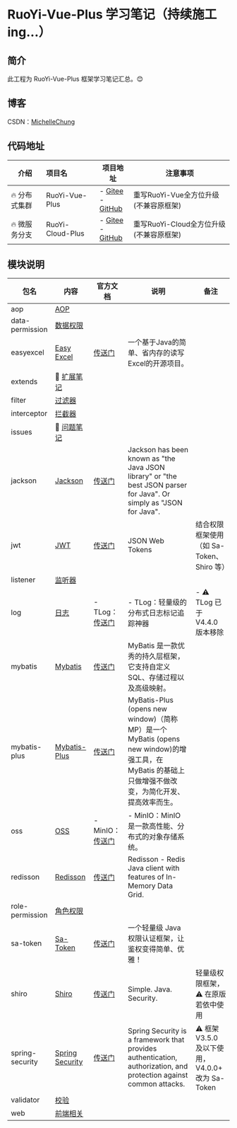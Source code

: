 # RuoYi-Vue-Plus 学习笔记（持续施工ing...）

## 简介
此工程为 RuoYi-Vue-Plus 框架学习笔记汇总。😊

## 博客
CSDN：[MichelleChung](https://blog.csdn.net/Michelle_Zhong?type=blog)<br>

## 代码地址

| 介绍       | 项目名              | 项目地址                                                                                                             | 注意事项                       |
|----------|:-----------------|------------------------------------------------------------------------------------------------------------------|----------------------------|
| 🔥 分布式集群 | RuoYi-Vue-Plus   | - [Gitee](https://gitee.com/dromara/RuoYi-Vue-Plus)<br> - [GitHub](https://github.com/dromara/RuoYi-Vue-Plus)    | 重写RuoYi-Vue全方位升级(不兼容原框架)   |
| 🔥 微服务分支 | RuoYi-Cloud-Plus | - [Gitee](https://gitee.com/dromara/RuoYi-Cloud-Plus)<br>- [GitHub](https://github.com/dromara/RuoYi-Cloud-Plus) | 重写RuoYi-Cloud全方位升级(不兼容原框架) |

## 模块说明
| 包名              | 内容                                             | 官方文档                                                                | 说明                                                                                                                  | 备注                                    |
|-----------------|------------------------------------------------|---------------------------------------------------------------------|---------------------------------------------------------------------------------------------------------------------|---------------------------------------|
| aop             | <a href="#aop">AOP</a>                         |                                                                     |                                                                                                                     |                                       |
| data-permission | <a href="#数据权限">数据权限</a>                       |                                                                     |                                                                                                                     |                                       |     
| easyexcel       | <a href="#easy-excel">Easy Excel</a>           | [传送门](https://easyexcel.opensource.alibaba.com/docs/current/)       | 一个基于Java的简单、省内存的读写Excel的开源项目。                                                                                       |
| extends         | 📘 <a href="#-扩展笔记">扩展笔记</a>                   |                                                                     |                                                                                                                     |
| filter          | <a href="#过滤器">过滤器</a>                         |                                                                     |                                                                                                                     |
| interceptor     | <a href="#拦截器">拦截器</a>                         |                                                                     |                                                                                                                     |
| issues          | 📕 <a href="#-问题笔记">问题笔记</a>                   |                                                                     |                                                                                                                     |
| jackson         | <a href="#jackson">Jackson</a>                 | [传送门](https://github.com/FasterXML/jackson)                         | Jackson has been known as "the Java JSON library" or "the best JSON parser for Java". Or simply as "JSON for Java". |
| jwt             | <a href="#jwt">JWT</a>                         | [传送门](https://jwt.io/)                                              | JSON Web Tokens                                                                                                     | 结合权限框架使用（如 Sa-Token、Shiro 等）          |
| listener        | <a href="#监听器">监听器</a>                         |                                                                     |                                                                                                                     |                                       |
| log             | <a href="#日志">日志</a>                           | - TLog：[传送门](https://tlog.yomahub.com/)                             | - TLog：轻量级的分布式日志标记追踪神器                                                                                              | - ⚠ TLog 已于 V4.4.0 版本移除               |                                
| mybatis         | <a href="#mybatis">Mybatis</a>                 | [传送门](https://mybatis.org/mybatis-3/zh/index.html)                  | MyBatis 是一款优秀的持久层框架，它支持自定义 SQL、存储过程以及高级映射。                                                                          |
| mybatis-plus    | <a href="#mybatis-plus">Mybatis-Plus</a>       | [传送门](https://baomidou.com/pages/24112f/)                           | MyBatis-Plus (opens new window)（简称 MP）是一个 MyBatis (opens new window)的增强工具，在 MyBatis 的基础上只做增强不做改变，为简化开发、提高效率而生。      |
| oss             | <a href="#oss">OSS</a>                         | - MinIO：[传送门](http://docs.minio.org.cn/docs/)                       | - MinIO：MinIO 是一款高性能、分布式的对象存储系统。                                                                                    |
| redisson        | <a href="#redisson">Redisson</a>               | [传送门](https://github.com/redisson/redisson/wiki/%E7%9B%AE%E5%BD%95) | Redisson - Redis Java client with features of In-Memory Data Grid.                                                  |                                       |     
| role-permission | <a href="#角色权限">角色权限</a>                       |                                                                     |                                                                                                                     |
| sa-token        | <a href="#sa-token">Sa-Token</a>               | [传送门](https://sa-token.dev33.cn/doc/index.html#/)                   | 一个轻量级 Java 权限认证框架，让鉴权变得简单、优雅！                                                                                       |
| shiro           | <a href="#shiro">Shiro</a>                     | [传送门](https://shiro.apache.org/documentation.html)                  | Simple. Java. Security.                                                                                             | 轻量级权限框架， ⚠ 在原版若依中使用                   |     
| spring-security | <a href="#spring-security">Spring Security</a> | [传送门](https://docs.spring.io/spring-security/reference/index.html)  | Spring Security is a framework that provides authentication, authorization, and protection against common attacks.  | ⚠ 框架 V3.5.0 及以下使用，V4.0.0+ 改为 Sa-Token |
| validator       | <a href="#校验">校验</a>                           |                                                                     |                                                                                                                     |
| web             | <a href="#前端相关">前端相关</a>                       |                                                                     |                                                                                                                     |

